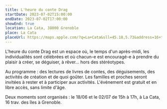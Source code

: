 ```yaml
---
title: L'heure du conte Drag
startDate: 2023-07-02T15:00:00
endDate: 2023-07-02T17:00:00
showEnd: true
location: La Cata, 38000 Grenoble
place: La Cata
placeUrl: https://maps.apple.com/?q=La+Cata&sll=45.18,5.73&address=16+traverse+des+îles+38000+Grenoble
---
```


L'heure du conte Drag est un espace où, le temps d'un après-midi, les individualités sont célébrées et où chacun-e est encouragé-e à prendre du plaisir à créer, se déguiser, à rêver… hors des stéréotypes.

Au programme : des lectures de livres de contes, des déguisements, des activités de création et de quoi goûter. Les familles et proches seront invitées à rester et à participer aux activités. L'événement est gratuit et en libre accès, sans limite d'âge.

Deux moments sont organisés : le 18/06 et le 02/07 de 15h à 17h, à La Cata, 16 trav. des îles à Grenoble.
